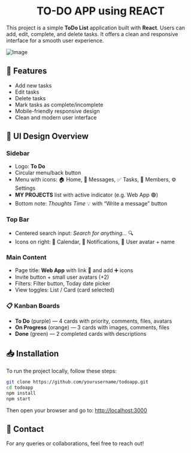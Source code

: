 <h1 align="center">TO-DO APP using REACT</h1>

This project is a simple **ToDo List** application built with **React**. Users can add, edit, complete, and delete tasks. It offers a clean and responsive interface for a smooth user experience.

![Image](https://github.com/user-attachments/assets/9fcf690c-2469-40e3-bd96-f52bd53d3678)

## 🧩 Features
-  Add new tasks  
-  Edit tasks  
-  Delete tasks  
-  Mark tasks as complete/incomplete  
-  Mobile-friendly responsive design  
-  Clean and modern user interface


## 🎨 UI Design Overview

###  Sidebar
- Logo: **To Do**  
- Circular menu/back button  
- Menu with icons: 🏠 Home, 💬 Messages, ✅ Tasks, 👥 Members, ⚙️ Settings  
- **MY PROJECTS** list with active indicator (e.g. Web App 🟢)  
- Bottom note: _Thoughts Time_ 💡 with “Write a message” button  

###  Top Bar
- Centered search input: *Search for anything...* 🔍  
- Icons on right: 📅 Calendar, 🔔 Notifications, 👤 User avatar + name  

### Main Content
- Page title: **Web App** with link 🔗 and add ➕ icons  
- Invite button + small user avatars (+2)  
- Filters: Filter button, Today date picker  
- View toggles: List / Card (card selected)  

### 📋 Kanban Boards
- **To Do** (purple) — 4 cards with priority, comments, files, avatars  
- **On Progress** (orange) — 3 cards with images, comments, files  
- **Done** (green) — 2 completed cards with descriptions


## 📥 Installation

To run the project locally, follow these steps:

```bash
git clone https://github.com/yourusername/todoapp.git
cd todoapp
npm install
npm start
```

Then open your browser and go to: [http://localhost:3000](http://localhost:3000)

## 🤝 Contact
For any queries or collaborations, feel free to reach out!
